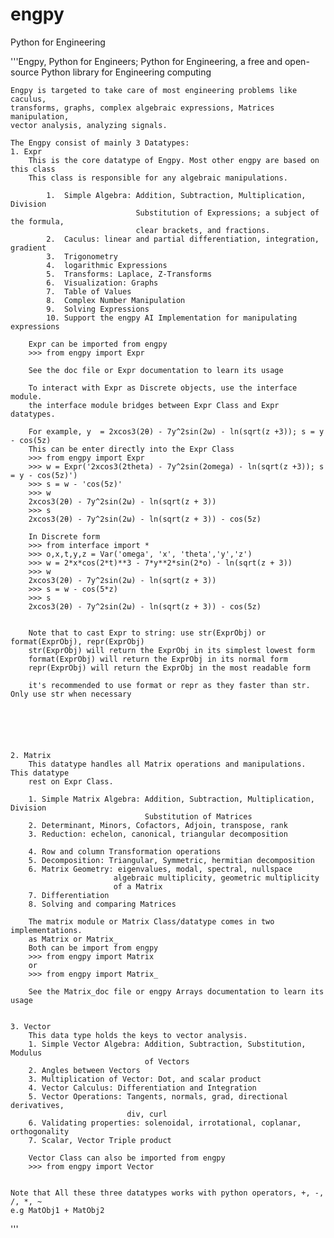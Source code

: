 # engpy
Python for Engineering

'''Engpy, Python for Engineers; Python for Engineering, a free and open-source Python library for Engineering computing

    Engpy is targeted to take care of most engineering problems like caculus,
    transforms, graphs, complex algebraic expressions, Matrices manipulation,
    vector analysis, analyzing signals.

    The Engpy consist of mainly 3 Datatypes:
    1. Expr
        This is the core datatype of Engpy. Most other engpy are based on this class
        This class is responsible for any algebraic manipulations.

            1.  Simple Algebra: Addition, Subtraction, Multiplication, Division
                                Substitution of Expressions; a subject of the formula,
                                clear brackets, and fractions.
            2.  Caculus: linear and partial differentiation, integration, gradient
            3.  Trigonometry
            4.  logarithmic Expressions
            5.  Transforms: Laplace, Z-Transforms
            6.  Visualization: Graphs
            7.  Table of Values
            8.  Complex Number Manipulation
            9.  Solving Expressions
            10. Support the engpy AI Implementation for manipulating expressions

        Expr can be imported from engpy
        >>> from engpy import Expr

        See the doc file or Expr documentation to learn its usage

        To interact with Expr as Discrete objects, use the interface module.
        the interface module bridges between Expr Class and Expr datatypes.

        For example, y  = 2xcos3(2θ) - 7y^2sin(2ω) - ln(sqrt(z +3)); s = y - cos(5z)
        This can be enter directly into the Expr Class
        >>> from engpy import Expr
        >>> w = Expr('2xcos3(2theta) - 7y^2sin(2omega) - ln(sqrt(z +3)); s = y - cos(5z)')
        >>> s = w - 'cos(5z)'
        >>> w
        2xcos3(2θ) - 7y^2sin(2ω) - ln(sqrt(z + 3))
        >>> s
        2xcos3(2θ) - 7y^2sin(2ω) - ln(sqrt(z + 3)) - cos(5z)

        In Discrete form
        >>> from interface import *
        >>> o,x,t,y,z = Var('omega', 'x', 'theta','y','z')
        >>> w = 2*x*cos(2*t)**3 - 7*y**2*sin(2*o) - ln(sqrt(z + 3))
        >>> w
        2xcos3(2θ) - 7y^2sin(2ω) - ln(sqrt(z + 3))
        >>> s = w - cos(5*z)
        >>> s
        2xcos3(2θ) - 7y^2sin(2ω) - ln(sqrt(z + 3)) - cos(5z)


        Note that to cast Expr to string: use str(ExprObj) or format(ExprObj), repr(ExprObj)
        str(ExprObj) will return the ExprObj in its simplest lowest form
        format(ExprObj) will return the ExprObj in its normal form
        repr(ExprObj) will return the ExprObj in the most readable form

        it's recommended to use format or repr as they faster than str. Only use str when necessary
        
        




    2. Matrix
        This datatype handles all Matrix operations and manipulations. This datatype
        rest on Expr Class.

        1. Simple Matrix Algebra: Addition, Subtraction, Multiplication, Division
                                  Substitution of Matrices
        2. Determinant, Minors, Cofactors, Adjoin, transpose, rank
        3. Reduction: echelon, canonical, triangular decomposition

        4. Row and column Transformation operations
        5. Decomposition: Triangular, Symmetric, hermitian decomposition
        6. Matrix Geometry: eigenvalues, modal, spectral, nullspace
                           algebraic multiplicity, geometric multiplicity
                           of a Matrix
        7. Differentiation
        8. Solving and comparing Matrices

        The matrix module or Matrix Class/datatype comes in two implementations.
        as Matrix or Matrix_
        Both can be import from engpy
        >>> from engpy import Matrix
        or
        >>> from engpy import Matrix_
        
        See the Matrix_doc file or engpy Arrays documentation to learn its usage
        

    3. Vector
        This data type holds the keys to vector analysis.
        1. Simple Vector Algebra: Addition, Subtraction, Substitution, Modulus
                                  of Vectors
        2. Angles between Vectors
        3. Multiplication of Vector: Dot, and scalar product
        4. Vector Calculus: Differentiation and Integration
        5. Vector Operations: Tangents, normals, grad, directional derivatives,
                              div, curl
        6. Validating properties: solenoidal, irrotational, coplanar, orthogonality
        7. Scalar, Vector Triple product

        Vector Class can also be imported from engpy
        >>> from engpy import Vector


    Note that All these three datatypes works with python operators, +, -, /, *, ~
    e.g MatObj1 + MatObj2
'''        
        
